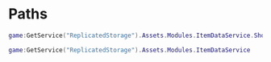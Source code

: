 # Paths 
```lua
game:GetService("ReplicatedStorage").Assets.Modules.ItemDataService.ShopModule
```
```lua
game:GetService("ReplicatedStorage").Assets.Modules.ItemDataService
```